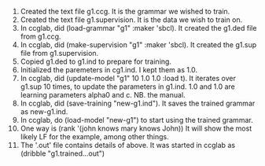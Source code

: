 1. Created the text file g1.ccg. It is the grammar we wished to train.
2. Created the text file g1.supervision. It is the data we wish to train on.
3. In ccglab, did (load-grammar "g1" :maker 'sbcl). 
    It created the g1.ded file from g1.ccg. 
4. In ccglab, did (make-supervision "g1" :maker 'sbcl).
    It created the g1.sup file from g1.supervision.
5. Copied g1.ded to g1.ind to prepare for training.
6. Initialized the paremeters in cg1.ind. I kept them as 1.0.
7. In ccglab, did (update-model "g1" 10 1.0 1.0 :load t).
    It iterates over g1.sup 10 times, to update the parameters in g1.ind.
    1.0 and 1.0 are learning parameters alpha0 and c. NB. the manual.
8. In ccglab, did (save-training "new-g1.ind").
    It saves the trained grammar as new-g1.ind. 
9. In ccglab, do (load-model "new-g1") to start using the trained grammar.
10. One way is (rank '(john knows mary knows John))
    It will show the most likely LF for the example, among other things.
11. The '.out' file contains details of above. It was started
    in ccglab as (dribble "g1.trained...out")
    
